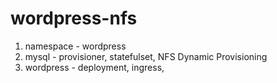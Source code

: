 # wordpress-nfs

1. namespace - wordpress
2. mysql - provisioner, statefulset, NFS Dynamic Provisioning
3. wordpress - deployment, ingress, 
